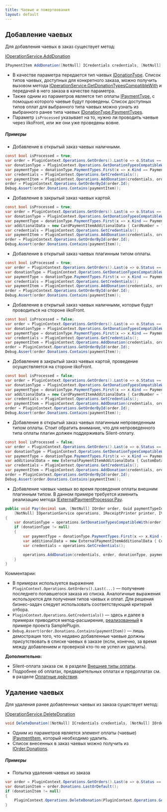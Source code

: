 ```yaml
---
title: Чаевые и пожертвования
layout: default
---
```

## Добавление чаевых
Для добавления чаевых в заказ существует метод:

[IOperationService.AddDonation](https://iiko.github.io/front.api.sdk/v6/html/M_Resto_Front_Api_IOperationService_AddDonation.htm)
```cs
IPaymentItem AddDonation([NotNull] ICredentials credentials, [NotNull] IOrder order, [NotNull] IDonationType donationType, [NotNull] IPaymentType paymentType, [CanBeNull] IPaymentItemAdditionalData additionalData, bool isProcessed, decimal donationSum);
```

- В качестве параметра передается тип чаевых [IDonationType](https://iiko.github.io/front.api.sdk/v6/html/T_Resto_Front_Api_Data_Payments_IDonationType.htm). Список типов чаевых, доступных для конкретного заказа, можно получить вызовом метода [IOperationService.GetDonationTypesCompatibleWith](https://iiko.github.io/front.api.sdk/v6/html/M_Resto_Front_Api_IOperationService_GetDonationTypesCompatibleWith.htm) и передачей в него заказа в качестве параметра.
- Также одним из параметров является тип оплаты [IPaymentType](https://iiko.github.io/front.api.sdk/v6/html/T_Resto_Front_Api_Data_Payments_IPaymentType.htm), с помощью которого чаевые будут проведены. Список доступных типов оплат для выбранного типа чаевых можно узнать из выбранного ранее типа чаевых [IDonationType.PaymentTypes](https://iiko.github.io/front.api.sdk/v6/html/P_Resto_Front_Api_Data_Payments_IDonationType_PaymentTypes.htm).
- Параметр `isProcessed` указывает на то, нужно ли проводить чаевые через iikoFront, или же они уже проведены вовне. 

##### Примеры

- Добавление в открытый заказ чаевых наличными.
```cs
const bool isProcessed = true;
var order = PluginContext.Operations.GetOrders().Last(o => o.Status == OrderStatus.New);
var donationType = PluginContext.Operations.GetDonationTypesCompatibleWith(order).Last(dt => dt.PaymentTypes.Any(pt => pt.Kind == PaymentTypeKind.Cash));
var paymentType = donationType.PaymentTypes.First(x => x.Kind == PaymentTypeKind.Cash);
var credentials = PluginContext.Operations.GetCredentials();
var paymentItem = PluginContext.Operations.AddDonation(credentials, order, donationType, paymentType, null, isProcessed, order.ResultSum / 10);
order = PluginContext.Operations.GetOrderById(order.Id);
Debug.Assert(order.Donations.Contains(paymentItem));
```

- Добавление в закрытый заказ чаевых картой.
```cs
const bool isProcessed = true;
var order = PluginContext.Operations.GetOrders().Last(o => o.Status == OrderStatus.Closed);
var donationType = PluginContext.Operations.GetDonationTypesCompatibleWith(order).First(dt => dt.PaymentTypes.Any(pt => pt.Kind == PaymentTypeKind.Card));
var paymentType = donationType.PaymentTypes.First(x => x.Kind == PaymentTypeKind.Card && x.Name.ToUpper() == "VISA");
var additionalData = new CardPaymentItemAdditionalData { CardNumber = "123456" };
var credentials = PluginContext.Operations.GetCredentials();
var paymentItem = PluginContext.Operations.AddDonation(credentials, order, donationType, paymentType, additionalData, isProcessed, order.ResultSum / 4);
order = PluginContext.Operations.GetOrderById(order.Id);
Debug.Assert(order.Donations.Contains(paymentItem));
```

- Добавление в открытый заказ чаевых плагинным типом оплаты.
```cs
const bool isProcessed = true;
var order = PluginContext.Operations.GetOrders().Last(o => o.Status == OrderStatus.New);
var donationType = PluginContext.Operations.GetDonationTypesCompatibleWith(order).First(dt => dt.PaymentTypes.Any(pt => pt.Kind == PaymentTypeKind.External));
var paymentType = donationType.PaymentTypes.First(x => x.Kind == PaymentTypeKind.External && x.Name == "SampleApiPayment");
var credentials = PluginContext.Operations.GetCredentials();
var paymentItem = PluginContext.Operations.AddDonation(credentials, order, donationType, paymentType, null, isProcessed, order.ResultSum / 3);
order = PluginContext.Operations.GetOrderById(order.Id);
Debug.Assert(order.Donations.Contains(paymentItem));
```

- Добавление в открытый заказ чаевых наличными, которые будут проводиться на стороне iikoFront.
```cs
const bool isProcessed = false;
var order = PluginContext.Operations.GetOrders().Last(o => o.Status == OrderStatus.New);
var donationType = PluginContext.Operations.GetDonationTypesCompatibleWith(order).Last(dt => dt.PaymentTypes.Any(pt => pt.Kind == PaymentTypeKind.Cash));
var paymentType = donationType.PaymentTypes.First(x => x.Kind == PaymentTypeKind.Cash);
var credentials = PluginContext.Operations.GetCredentials();
var paymentItem = PluginContext.Operations.AddDonation(credentials, order, donationType, paymentType, null, isProcessed, order.ResultSum / 10);
order = PluginContext.Operations.GetOrderById(order.Id);
Debug.Assert(order.Donations.Contains(paymentItem));
```

- Добавление в закрытый заказ чаевых картой, проведение осуществляется на стороне iikoFront.
```cs
const bool isProcessed = false;
var order = PluginContext.Operations.GetOrders().Last(o => o.Status == OrderStatus.Closed);
var donationType = PluginContext.Operations.GetDonationTypesCompatibleWith(order).First(dt => dt.PaymentTypes.Any(pt => pt.Kind == PaymentTypeKind.Card));
var paymentType = donationType.PaymentTypes.First(x => x.Kind == PaymentTypeKind.Card && x.Name.ToUpper() == "VISA");
var additionalData = new CardPaymentItemAdditionalData { CardNumber = "123456" };
var credentials = PluginContext.Operations.GetCredentials();
var paymentItem = PluginContext.Operations.AddDonation(credentials, order, donationType, paymentType, additionalData, isProcessed, order.ResultSum / 4);
order = PluginContext.Operations.GetOrderById(order.Id);
Debug.Assert(order.Donations.Contains(paymentItem));
```

- Добавление в открытый заказ чаевых плагинным непроведенным типом оплаты. Стоит обратить внимание, что для непроведенного типа оплаты плагин должен поддерживать Silent-оплату.
```cs
const bool isProcessed = false;
var order = PluginContext.Operations.GetOrders().Last(o => o.Status == OrderStatus.New);
var donationType = PluginContext.Operations.GetDonationTypesCompatibleWith(order).First(dt => dt.PaymentTypes.Any(pt => pt.Kind == PaymentTypeKind.External));
var paymentType = donationType.PaymentTypes.First(x => x.Kind == PaymentTypeKind.External && x.Name == "SampleApiPayment");
var additionalData = new ExternalPaymentItemAdditionalData { CustomData = Serializer.Serialize(new PaymentAdditionalData { SilentPay = true }) };
var credentials = PluginContext.Operations.GetCredentials();
var paymentItem = PluginContext.Operations.AddDonation(credentials, order, donationType, paymentType, additionalData, isProcessed, order.ResultSum / 2);
order = PluginContext.Operations.GetOrderById(order.Id);
Debug.Assert(order.Donations.Contains(paymentItem));
```

- Добавление чаевых чаевых во время проведения оплаты внешним плагинным типом. В данном примере требуется изменить реализацию метода [IExternalPaymentProcessor.Pay](http://iiko.github.io/front.api.sdk/v6/html/M_Resto_Front_Api_IExternalPaymentProcessor_Pay.htm).
```cs
public void Pay(decimal sum, [NotNull] IOrder order, Guid paymentTypeId, Guid transactionId, [NotNull] IPointOfSale pointOfSale, [NotNull] IUser cashier,
    [NotNull] IOperationService operations, IReceiptPrinter printer, IViewManager viewManager, IPaymentDataContext context)
{
	var donationType = operations.GetDonationTypesCompatibleWith(order).FirstOrDefault(dt => dt.PaymentTypes.Any(pt => pt.Kind == PaymentTypeKind.External));
	if (donationType != null)
	{
		var paymentType = donationType.PaymentTypes.First(x => x.Kind == PaymentTypeKind.External && x.Name == "SampleApiPayment");
		var additionalData = new ExternalPaymentItemAdditionalData { CustomData = Serializer.Serialize(new PaymentAdditionalData { SilentPay = true }) };
		var credentials = operations.GetCredentials();

		operations.AddDonation(credentials, order, donationType, paymentType, additionalData, false, order.ResultSum / 2);
	}
}
```

Комментарии:

- В примерах используется выражение `PluginContext.Operations.GetOrders().Last(...)` &mdash; получение последнего попавшегося заказа из списка. Аналогичные выражения используются для получения типов чаевых и оплат. Для решения бизнес&ndash;задач следует использовать соответствующий критерий отбора.
- `PluginContext.Operations.GetCredentials()` &mdash; здесь и далее в примерах приводится метод&ndash;расширение, [реализованный](https://github.com/syrve/front.api.sdk/blob/main/sample/v6/Resto.Front.Api.SamplePlugin/OperationServiceExtensions.cs) в примере проекта SamplePlugin.
- `Debug.Assert(order.Donations.Contains(paymentItem))` &mdash; лишь демострация того, что недавно добавленные чаевые должны присутствовать в списке чаевых в заказе (если, конечно, за время между добавлением и проверкой кто-то не успел их удалить).

**Дополнительно:**

- Silent-оплата заказа см. в разделе [Внешние типы оплаты](PaymentProcessor.html).
- Подробнее об оплатах, предварительных оплатах и предоплатах см. в разделе [Оплатные действия](Payments.html).

## Удаление чаевых
Для удаления ранее добавленных чаевых из заказа существует метод:

[IOperationService.DeleteDonation](https://iiko.github.io/front.api.sdk/v6/html/M_Resto_Front_Api_IOperationService_DeleteDonation.htm)
```cs
void DeleteDonation([NotNull] ICredentials credentials, [NotNull] IOrder order, [NotNull] Data.Payments.IPaymentItem paymentItem);
```

- Одним из параметров является элемент оплаты (чаевые) [IPaymentItem](https://iiko.github.io/front.api.sdk/v6/html/T_Resto_Front_Api_Data_Payments_IPaymentItem.htm), который необходимо удалить. 
- Список внесенных в заказ чаевых можно получить из [IOrder.Donations](https://iiko.github.io/front.api.sdk/v6/html/P_Resto_Front_Api_Data_Orders_IOrder_Donations.htm). 

##### Примеры

- Попытка удаления чаевых из заказа
```cs
var order = PluginContext.Operations.GetOrders().Last(o => o.Status == OrderStatus.New || o.Status == OrderStatus.Bill || o.Status == OrderStatus.Closed);
var donationItem = order.Donations.LastOrDefault();
if (donationItem != null)
{
    PluginContext.Operations.DeleteDonation(PluginContext.Operations.GetCredentials(), order, donationItem);
}
```
